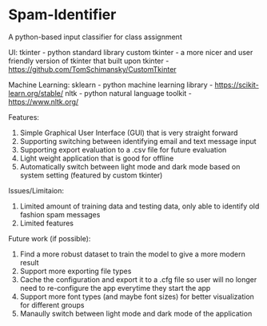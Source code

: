 # Spam-Identifier
A python-based input classifier for class assignment

UI:
tkinter - python standard library
custom tkinter - a more nicer and user friendly version of tkinter that built upon tkinter - https://github.com/TomSchimansky/CustomTkinter

Machine Learning:
sklearn - python machine learning library - https://scikit-learn.org/stable/
nltk - python natural language toolkit - https://www.nltk.org/


Features:
1. Simple Graphical User Interface (GUI) that is very straight forward
2. Supporting switching between identifying email and text message input
3. Supporting export evaluation to a .csv file for future evaluation
4. Light weight application that is good for offline
5. Automatically switch between light mode and dark mode based on system setting (featured by custom tkinter)

Issues/Limitaion:
1. Limited amount of training data and testing data, only able to identify old fashion spam messages
2. Limited features

Future work (if possible):
1. Find a more robust dataset to train the model to give a more modern result
2. Support more exporting file types
3. Cache the configuration and export it to a .cfg file so user will no longer need to re-configure the app everytime they start the app
4. Support more font types (and maybe font sizes) for better visualization for different groups
5. Manaully switch between light mode and dark mode of the application
